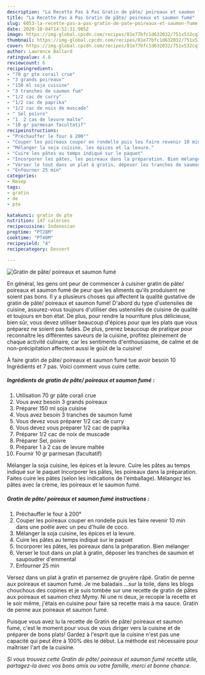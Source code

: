 ```yaml
---
description: "La Recette Pas à Pas Gratin de pâte/ poireaux et saumon fumé"
title: "La Recette Pas à Pas Gratin de pâte/ poireaux et saumon fumé"
slug: 6053-la-recette-pas-a-pas-gratin-de-pate-poireaux-et-saumon-fume
date: 2020-10-04T14:52:31.905Z
image: https://img-global.cpcdn.com/recipes/81e77bfc1d632032/751x532cq70/gratin-de-pate-poireaux-et-saumon-fume-photo-principale-de-la-recette.jpg
thumbnail: https://img-global.cpcdn.com/recipes/81e77bfc1d632032/751x532cq70/gratin-de-pate-poireaux-et-saumon-fume-photo-principale-de-la-recette.jpg
cover: https://img-global.cpcdn.com/recipes/81e77bfc1d632032/751x532cq70/gratin-de-pate-poireaux-et-saumon-fume-photo-principale-de-la-recette.jpg
author: Lawrence Ballard
ratingvalue: 4.8
reviewcount: 6
recipeingredient:
- "70 gr pte corail crue"
- "3 grands poireaux"
- "150 ml soja cuisine"
- "3 tranches de saumon fum"
- "1/2 cac de curry"
- "1/2 cac de paprika"
- "1/2 cac de noix de muscade"
- " Sel poivre"
- "1  2 cas de levure malte"
- "10 gr parmesan facultatif"
recipeinstructions:
- "Préchauffer le four à 200°"
- "Couper les poireaux couper en rondelle puis les faire revenir 10 min dans une poêle avec un peu d&#39;huile de coco."
- "Mélanger la soja cuisine, les épices et la levure."
- "Cuire les pâtes au temps indiqué sur le paquet"
- "Incorporer les pâtes, les poireaux dans la préparation. Bien mélanger"
- "Verser le tout dans un plat à gratin, déposer les tranches de saumon et saupoudrer d&#39;emmental"
- "Enfourner 25 min"
categories:
- Resep
tags:
- gratin
- de
- pte

katakunci: gratin de pte 
nutrition: 147 calories
recipecuisine: Indonesian
preptime: "PT28M"
cooktime: "PT40M"
recipeyield: "4"
recipecategory: Dessert

---
```



![Gratin de pâte/ poireaux et saumon fumé](https://img-global.cpcdn.com/recipes/81e77bfc1d632032/751x532cq70/gratin-de-pate-poireaux-et-saumon-fume-photo-principale-de-la-recette.jpg)

En général, les gens ont peur de commencer à cuisiner gratin de pâte/ poireaux et saumon fumé de peur que les aliments qu'ils produisent ne soient pas bons. Il y a plusieurs choses qui affectent la qualité gustative de gratin de pâte/ poireaux et saumon fumé! D'abord du type d'ustensiles de cuisine, assurez-vous toujours d'utiliser des ustensiles de cuisine de qualité et toujours en bon état. De plus, pour rendre la nourriture plus délicieuse, bien sûr, vous devez utiliser beaucoup d'épices pour que les plats que vous préparez ne soient pas fades. De plus, prenez beaucoup de pratique pour reconnaître les différentes saveurs de la cuisine, profitez pleinement de chaque activité culinaire, car les sentiments d'enthousiasme, de calme et de non-précipitation affectent aussi le goût de la cuisine!

<!--inarticleads1-->

À faire gratin de pâte/ poireaux et saumon fumé tue avoir besoin 10 Ingrédients et 7 pas. Voici comment vous cuire cette.

##### Ingrédients de gratin de pâte/ poireaux et saumon fumé :

1. Utilisation 70 gr pâte corail crue
1. Vous avez besoin 3 grands poireaux
1. Préparer 150 ml soja cuisine
1. Vous avez besoin 3 tranches de saumon fumé
1. Vous devez vous préparer 1/2 cac de curry
1. Vous devez vous préparer 1/2 cac de paprika
1. Préparer 1/2 cac de noix de muscade
1. Préparer  Sel, poivre
1. Préparer 1 à 2 cas de levure maltée
1. Fournir 10 gr parmesan (facultatif)


Mélanger la soja cuisine, les épices et la levure. Cuire les pâtes au temps indiqué sur le paquet Incorporer les pâtes, les poireaux dans la préparation. Faites cuire les pâtes (selon les indications de l&#39;emballage). Mélangez les pâtes avec la crème, les poireaux et le saumon fumé. 

<!--inarticleads2-->

##### Gratin de pâte/ poireaux et saumon fumé instructions :

1. Préchauffer le four à 200°
1. Couper les poireaux couper en rondelle puis les faire revenir 10 min dans une poêle avec un peu d&#39;huile de coco.
1. Mélanger la soja cuisine, les épices et la levure.
1. Cuire les pâtes au temps indiqué sur le paquet
1. Incorporer les pâtes, les poireaux dans la préparation. Bien mélanger
1. Verser le tout dans un plat à gratin, déposer les tranches de saumon et saupoudrer d&#39;emmental
1. Enfourner 25 min


Versez dans un plat à gratin et parsemez de gruyère râpé. Gratin de penne aux poireaux et saumon fumé. Je me baladais …sur la toile, dans les blogs chouchous des copines et je suis tombée sur une recette de gratin de pâtes aux poireaux et saumon chez Mymy. Ni une ni deux, je recopie la recette et le soir même, j&#39;étais en cuisine pour faire sa recette mais à ma sauce. Gratin de penne aux poireaux et saumon fumé. 

<!--inarticleads1-->

<p>
Puisque vous avez lu la recette de Gratin de pâte/ poireaux et saumon fumé, c'est le moment pour vous de vous diriger vers la cuisine et de préparer de bons plats! Gardez à l'esprit que la cuisine n'est pas une capacité qui peut être à 100% dès le début. La méthode est nécessaire pour maîtriser l'art de la cuisine.
</p>

<p>
<i>Si vous trouvez cette Gratin de pâte/ poireaux et saumon fumé recette utile, partagez-la avec vos bons amis ou votre famille, merci et bonne chance.</i>
</p>
